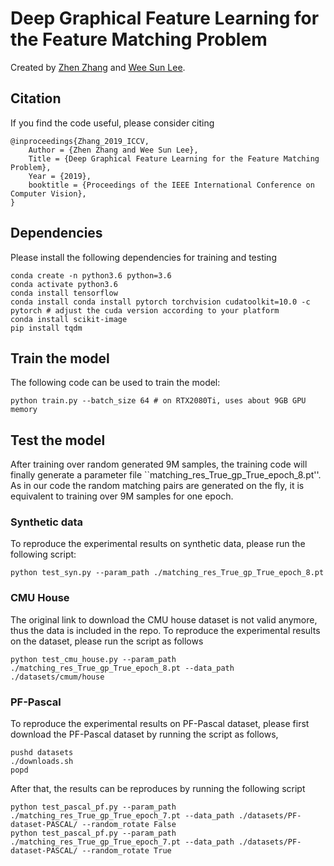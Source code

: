# Deep Graphical Feature Learning for the Feature Matching Problem

Created by [Zhen Zhang](https://zzhang.org) and [Wee Sun Lee](https://www.comp.nus.edu.sg/~leews/). 


## Citation

If you find the code useful, please consider citing 

```
@inproceedings{Zhang_2019_ICCV,
    Author = {Zhen Zhang and Wee Sun Lee},
    Title = {Deep Graphical Feature Learning for the Feature Matching Problem},
    Year = {2019},
    booktitle = {Proceedings of the IEEE International Conference on Computer Vision},
}
```


## Dependencies

Please install the following dependencies for training and testing

``` shell
conda create -n python3.6 python=3.6
conda activate python3.6
conda install tensorflow
conda install conda install pytorch torchvision cudatoolkit=10.0 -c pytorch # adjust the cuda version according to your platform
conda install scikit-image
pip install tqdm
```

## Train the model 

The following code can be used to train the model:

``` shell
python train.py --batch_size 64 # on RTX2080Ti, uses about 9GB GPU memory
```


## Test the model 
After training over random generated 9M samples, the training code will finally generate a parameter file ``matching_res_True_gp_True_epoch_8.pt''. As in our code the random matching pairs are generated on the fly, it is equivalent to training over 9M samples for one epoch. 


### Synthetic data 
To reproduce the experimental results on synthetic data, please run the following script:

``` shell
python test_syn.py --param_path ./matching_res_True_gp_True_epoch_8.pt
```

### CMU House 
The original link to download the CMU house dataset is not valid anymore, thus the data is included in the repo.
To reproduce the experimental results on the dataset, please run the script as follows

``` shell
python test_cmu_house.py --param_path ./matching_res_True_gp_True_epoch_8.pt --data_path ./datasets/cmum/house
```


### PF-Pascal
To reproduce the experimental results on PF-Pascal dataset, please first download the PF-Pascal dataset by running the script as follows,

``` shell
pushd datasets
./downloads.sh
popd
```

After that, the results can be reproduces by running the following script

``` shell
python test_pascal_pf.py --param_path ./matching_res_True_gp_True_epoch_7.pt --data_path ./datasets/PF-dataset-PASCAL/ --random_rotate False 
python test_pascal_pf.py --param_path ./matching_res_True_gp_True_epoch_7.pt --data_path ./datasets/PF-dataset-PASCAL/ --random_rotate True
```

